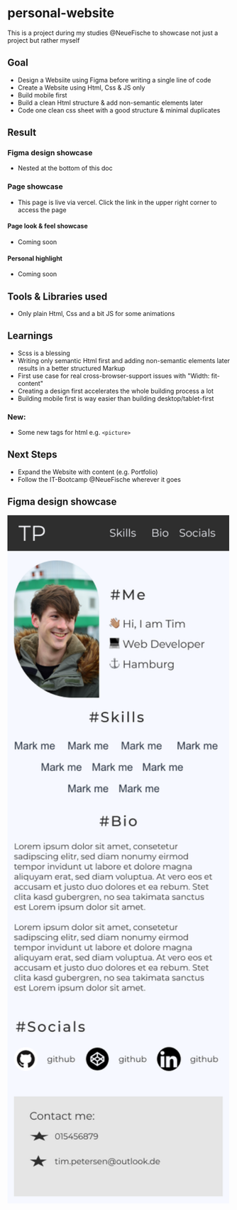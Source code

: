 # personal-website
This is a project during my studies @NeueFische to showcase not just a project but rather myself

## Goal
- Design a Websiite using Figma before writing a single line of code
- Create a Website using Html, Css & JS only
- Build mobile first
- Build a clean Html structure & add non-semantic elements later
- Code one clean css sheet with a good structure & minimal duplicates 

## Result
### Figma design showcase
- Nested at the bottom of this doc

### Page showcase
- This page is live via vercel. Click the link in the upper right corner to access the page


#### Page look & feel showcase
- Coming soon

#### Personal highlight
- Coming soon

## Tools & Libraries used
- Only plain Html, Css and a bit JS for some animations

## Learnings
- Scss is a blessing
- Writing only semantic Html first and adding non-semantic elements later results in a better structured Markup
- First use case for real cross-browser-support issues with "Width: fit-content"
- Creating a design first accelerates the whole building process a lot
- Building mobile first is way easier than building desktop/tablet-first

### New:
- Some new tags for html e.g. `<picture>`

## Next Steps
- Expand the Website with content (e.g. Portfolio)
- Follow the IT-Bootcamp @NeueFische wherever it goes


## Figma design showcase
<img src="./assets/showcase/design-showcase.png" width="500" />
